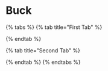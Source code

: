 # Buck

{% tabs %}
{% tab title="First Tab" %}

{% endtab %}

{% tab title="Second Tab" %}

{% endtab %}
{% endtabs %}
